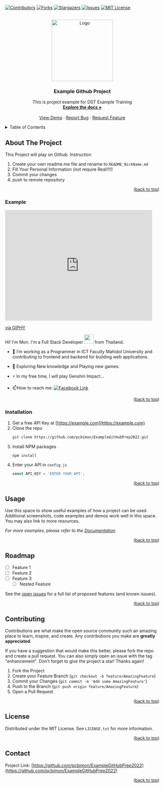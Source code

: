 <div id="top"></div>
<!--
*** Thanks for checking out the Best-README-Template. If you have a suggestion
*** that would make this better, please fork the repo and create a pull request
*** or simply open an issue with the tag "enhancement".
*** Don't forget to give the project a star!
*** Thanks again! Now go create something AMAZING! :D
-->



<!-- PROJECT SHIELDS -->
<!--
*** I'm using markdown "reference style" links for readability.
*** Reference links are enclosed in brackets [ ] instead of parentheses ( ).
*** See the bottom of this document for the declaration of the reference variables
*** for contributors-url, forks-url, etc. This is an optional, concise syntax you may use.
*** https://www.markdownguide.org/basic-syntax/#reference-style-links
-->
[![Contributors][contributors-shield]][contributors-url]
[![Forks][forks-shield]][forks-url]
[![Stargazers][stars-shield]][stars-url]
[![Issues][issues-shield]][issues-url]
[![MIT License][license-shield]][license-url]



<!-- PROJECT LOGO -->
<br />
<div align="center">
  <a href="https://github.com/pcbimon/ExampleGitHubPrep2022">
    <img src="https://pbs.twimg.com/media/ErGRRIFXcAIhctR.png" alt="Logo" width="200" height="200">
  </a>

<h3 align="center">Example Github Project</h3>

  <p align="center">
    This is project example for DST Example Training
    <br />
    <a href="https://github.com/pcbimon/ExampleGitHubPrep2022"><strong>Explore the docs »</strong></a>
    <br />
    <br />
    <a href="https://github.com/pcbimon/ExampleGitHubPrep2022">View Demo</a>
    ·
    <a href="https://github.com/pcbimon/ExampleGitHubPrep2022/issues">Report Bug</a>
    ·
    <a href="https://github.com/pcbimon/ExampleGitHubPrep2022/issues">Request Feature</a>
  </p>
</div>



<!-- TABLE OF CONTENTS -->
<details>
  <summary>Table of Contents</summary>
  <ol>
    <li>
      <a href="#about-the-project">About The Project</a>
      <ul>
        <li><a href="#built-with">Built With</a></li>
      </ul>
    </li>
    <li>
      <a href="#getting-started">Getting Started</a>
      <ul>
        <li><a href="#prerequisites">Prerequisites</a></li>
        <li><a href="#installation">Installation</a></li>
      </ul>
    </li>
    <li><a href="#usage">Usage</a></li>
    <li><a href="#roadmap">Roadmap</a></li>
    <li><a href="#contributing">Contributing</a></li>
    <li><a href="#license">License</a></li>
    <li><a href="#contact">Contact</a></li>
    <li><a href="#acknowledgments">Acknowledgments</a></li>
  </ol>
</details>



<!-- ABOUT THE PROJECT -->
## About The Project

This Project will play on Github.
Instruction
1. Create your own readme.me file and rename to `README_NickName.md`
2. Fill Your Personal Information (not require Real!!!!)
3. Commit your changes
4. push to remote repository

<p align="right">(<a href="#top">back to top</a>)</p>



### Example
<iframe src="https://giphy.com/embed/dWesBcTLavkZuG35MI" width="480" height="360" frameBorder="0" class="giphy-embed" allowFullScreen></iframe><p><a href="https://giphy.com/gifs/webdesign-webtasrimi-gitialmarketing-dWesBcTLavkZuG35MI">via GIPHY</a></p>
Hi! I'm Mon. I'm a Full Stack Developer <img src="https://media.giphy.com/media/WUlplcMpOCEmTGBtBW/giphy.gif" width="30"> from Thailand.

- :telescope: I’m working as a Programmer in ICT Faculty Mahidol University and contributing to frontend and backend for building web applications.

- :seedling: Exploring New knowledge and Playing new games. 

- :zap: In my free time, I will play Genshin Impact...

- :mailbox:How to reach me: [![Facebook Link](https://img.shields.io/badge/-facebook-blue?style=flat&logo=Facebook&logoColor=white)](https://www.facebook.com/bm.dekkaset/)

<p align="right">(<a href="#top">back to top</a>)</p>


### Installation

1. Get a free API Key at [https://example.com](https://example.com)
2. Clone the repo
   ```sh
   git clone https://github.com/pcbimon/ExampleGitHubPrep2022.git
   ```
3. Install NPM packages
   ```sh
   npm install
   ```
4. Enter your API in `config.js`
   ```js
   const API_KEY = 'ENTER YOUR API';
   ```

<p align="right">(<a href="#top">back to top</a>)</p>



<!-- USAGE EXAMPLES -->
## Usage

Use this space to show useful examples of how a project can be used. Additional screenshots, code examples and demos work well in this space. You may also link to more resources.

_For more examples, please refer to the [Documentation](https://example.com)_

<p align="right">(<a href="#top">back to top</a>)</p>



<!-- ROADMAP -->
## Roadmap

- [ ] Feature 1
- [ ] Feature 2
- [ ] Feature 3
    - [ ] Nested Feature

See the [open issues](https://github.com/pcbimon/ExampleGitHubPrep2022/issues) for a full list of proposed features (and known issues).

<p align="right">(<a href="#top">back to top</a>)</p>



<!-- CONTRIBUTING -->
## Contributing

Contributions are what make the open source community such an amazing place to learn, inspire, and create. Any contributions you make are **greatly appreciated**.

If you have a suggestion that would make this better, please fork the repo and create a pull request. You can also simply open an issue with the tag "enhancement".
Don't forget to give the project a star! Thanks again!

1. Fork the Project
2. Create your Feature Branch (`git checkout -b feature/AmazingFeature`)
3. Commit your Changes (`git commit -m 'Add some AmazingFeature'`)
4. Push to the Branch (`git push origin feature/AmazingFeature`)
5. Open a Pull Request

<p align="right">(<a href="#top">back to top</a>)</p>



<!-- LICENSE -->
## License

Distributed under the MIT License. See `LICENSE.txt` for more information.

<p align="right">(<a href="#top">back to top</a>)</p>



<!-- CONTACT -->
## Contact

Project Link: [https://github.com/pcbimon/ExampleGitHubPrep2022](https://github.com/pcbimon/ExampleGitHubPrep2022)

<p align="right">(<a href="#top">back to top</a>)</p>




<!-- MARKDOWN LINKS & IMAGES -->
<!-- https://www.markdownguide.org/basic-syntax/#reference-style-links -->
[contributors-shield]: https://img.shields.io/github/contributors/pcbimon/ExampleGitHubPrep2022.svg?style=for-the-badge
[contributors-url]: https://github.com/pcbimon/ExampleGitHubPrep2022/graphs/contributors
[forks-shield]: https://img.shields.io/github/forks/pcbimon/ExampleGitHubPrep2022.svg?style=for-the-badge
[forks-url]: https://github.com/pcbimon/ExampleGitHubPrep2022/network/members
[stars-shield]: https://img.shields.io/github/stars/pcbimon/ExampleGitHubPrep2022.svg?style=for-the-badge
[stars-url]: https://github.com/pcbimon/ExampleGitHubPrep2022/stargazers
[issues-shield]: https://img.shields.io/github/issues/pcbimon/ExampleGitHubPrep2022.svg?style=for-the-badge
[issues-url]: https://github.com/pcbimon/ExampleGitHubPrep2022/issues
[license-shield]: https://img.shields.io/github/license/pcbimon/ExampleGitHubPrep2022.svg?style=for-the-badge
[license-url]: https://github.com/pcbimon/ExampleGitHubPrep2022/blob/master/LICENSE.txt
[linkedin-shield]: https://img.shields.io/badge/-LinkedIn-black.svg?style=for-the-badge&logo=linkedin&colorB=555
[product-screenshot]: images/screenshot.png
